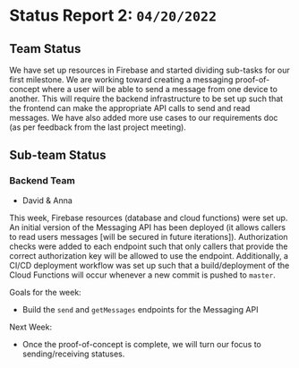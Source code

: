 # Status Report 2: `04/20/2022`

## Team Status
We have set up resources in Firebase and started dividing sub-tasks for our first milestone. We are working toward creating a messaging proof-of-concept where a user will be able to send a message from one device to another. This will require the backend infrastructure to be set up such that the frontend can make the appropriate API calls to send and read messages.
We have also added more use cases to our requirements doc (as per feedback from the last project meeting).

## Sub-team Status
### Backend Team
- David & Anna

This week, Firebase resources (database and cloud functions) were set up. An initial version of the Messaging API has been deployed (it allows callers to read users messages [will be secured in future iterations]). Authorization checks were added to each endpoint such that only callers that provide the correct authorization key will be allowed to use the endpoint. Additionally, a CI/CD deployment workflow was set up such that a build/deployment of the Cloud Functions will occur whenever a new commit is pushed to `master`.

Goals for the week:
- Build the `send` and `getMessages` endpoints for the Messaging API

Next Week:
- Once the proof-of-concept is complete, we will turn our focus to sending/receiving statuses. 
